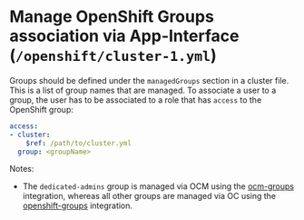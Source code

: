 # Manage OpenShift Groups association via App-Interface (`/openshift/cluster-1.yml`)

Groups should be defined under the `managedGroups` section in a cluster file. This is a list of group names that are managed. To associate a user to a group, the user has to be associated to a role that has `access` to the OpenShift group:

```yaml
access:
- cluster:
    $ref: /path/to/cluster.yml
  group: <groupName>
```

Notes:
* The `dedicated-admins` group is managed via OCM using the [ocm-groups](/reconcile/ocm_groups.py) integration, whereas all other groups are managed via OC using the [openshift-groups](/reconcile/openshift_groups.py) integration.
